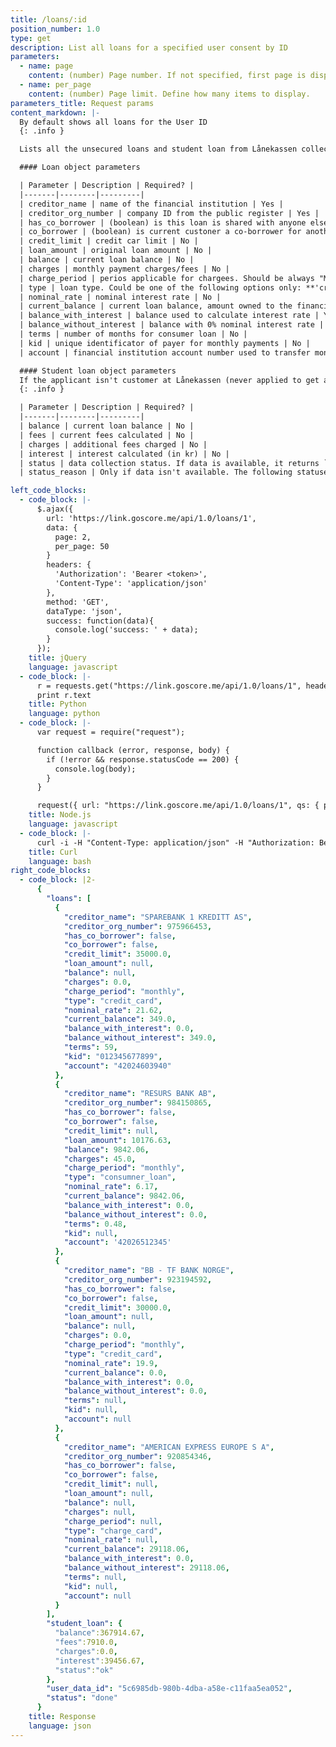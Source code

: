 ```yaml
---
title: /loans/:id
position_number: 1.0
type: get
description: List all loans for a specified user consent by ID
parameters:
  - name: page
    content: (number) Page number. If not specified, first page is displayed.
  - name: per_page
    content: (number) Page limit. Define how many items to display.
parameters_title: Request params
content_markdown: |-
  By default shows all loans for the User ID
  {: .info }

  Lists all the unsecured loans and student loan from Lånekassen collected for the selected User ID. Read more above about how to get a valid token.

  #### Loan object parameters

  | Parameter | Description | Required? |
  |-------|--------|---------|
  | creditor_name | name of the financial institution | Yes |
  | creditor_org_number | company ID from the public register | Yes |
  | has_co_borrower | (boolean) is this loan is shared with anyone else, has a co-borrower | Yes |
  | co_borrower | (boolean) is current custoner a co-borrower for another person | Yes |
  | credit_limit | credit car limit | No |
  | loan_amount | original loan amount | No |
  | balance | current loan balance | No |
  | charges | monthly payment charges/fees | No |
  | charge_period | perios applicable for chargees. Should be always "MONTHLY" if present | No |
  | type | loan type. Could be one of the following options only: **'credit_card', 'consumner_loan', 'charge_card'** | Yes |
  | nominal_rate | nominal interest rate | No |
  | current_balance | current loan balance, amount owned to the financial institution | Yes |
  | balance_with_interest | balance used to calculate interest rate | Yes |
  | balance_without_interest | balance with 0% nominal interest rate | Yes |
  | terms | number of months for consumer loan | No |
  | kid | unique identificator of payer for monthly payments | No |
  | account | financial institution account number used to transfer money to | No |

  #### Student loan object parameters
  If the applicant isn't customer at Lånekassen (never applied to get a loan), the response would be a blank hash `"student_loan": {}`
  {: .info }

  | Parameter | Description | Required? |
  |-------|--------|---------|
  | balance | current loan balance | No |
  | fees | current fees calculated | No |
  | charges | additional fees charged | No |
  | interest | interest calculated (in kr) | No |
  | status | data collection status. If data is available, it returns `ok`, and if data isn't available at Lånekassen anymore, you get `unavailable` | No |
  | status_reason | Only if data isn't available. The following statuses could be returned: `moved_to_debt_collection`, if the loan was permanently transferred to Statens Innkrevingssentral, `terminated` if loan is discarded, `debt_settlement` if debt settlement process initiated, or `unrecognized` if the reason isn't available | No |

left_code_blocks:
  - code_block: |-
      $.ajax({
        url: 'https://link.goscore.me/api/1.0/loans/1',
        data: {
          page: 2,
          per_page: 50
        }
        headers: {
          'Authorization': 'Bearer <token>',
          'Content-Type': 'application/json'
        },
        method: 'GET',
        dataType: 'json',
        success: function(data){
          console.log('success: ' + data);
        }
      });
    title: jQuery
    language: javascript
  - code_block: |-
      r = requests.get("https://link.goscore.me/api/1.0/loans/1", headers={ "Authorization": "Bearer <token>", "Content-Type": "application/json" })
      print r.text
    title: Python
    language: python
  - code_block: |-
      var request = require("request");

      function callback (error, response, body) {
        if (!error && response.statusCode == 200) {
          console.log(body);
        }
      }

      request({ url: "https://link.goscore.me/api/1.0/loans/1", qs: { page: 2, per_page: 50 }, headers: { "Authorization": "Bearer <token>", "Content-Type": "application/json" }}, callback)
    title: Node.js
    language: javascript
  - code_block: |-
      curl -i -H "Content-Type: application/json" -H "Authorization: Bearer <token>" https://link.goscore.me/api/1.0/loans/1?page=2&per_page=50&active=true
    title: Curl
    language: bash
right_code_blocks:
  - code_block: |2-
      {
        "loans": [
          {
            "creditor_name": "SPAREBANK 1 KREDITT AS",
            "creditor_org_number": 975966453,
            "has_co_borrower": false,
            "co_borrower": false,
            "credit_limit": 35000.0,
            "loan_amount": null,
            "balance": null,
            "charges": 0.0,
            "charge_period": "monthly",
            "type": "credit_card",
            "nominal_rate": 21.62,
            "current_balance": 349.0,
            "balance_with_interest": 0.0,
            "balance_without_interest": 349.0,
            "terms": 59,
            "kid": "012345677899",
            "account": "42024603940"
          },
          {
            "creditor_name": "RESURS BANK AB",
            "creditor_org_number": 984150865,
            "has_co_borrower": false,
            "co_borrower": false,
            "credit_limit": null,
            "loan_amount": 10176.63,
            "balance": 9842.06,
            "charges": 45.0,
            "charge_period": "monthly",
            "type": "consumner_loan",
            "nominal_rate": 6.17,
            "current_balance": 9842.06,
            "balance_with_interest": 0.0,
            "balance_without_interest": 0.0,
            "terms": 0.48,
            "kid": null,
            "account": '42026512345'
          },
          {
            "creditor_name": "BB - TF BANK NORGE",
            "creditor_org_number": 923194592,
            "has_co_borrower": false,
            "co_borrower": false,
            "credit_limit": 30000.0,
            "loan_amount": null,
            "balance": null,
            "charges": 0.0,
            "charge_period": "monthly",
            "type": "credit_card",
            "nominal_rate": 19.9,
            "current_balance": 0.0,
            "balance_with_interest": 0.0,
            "balance_without_interest": 0.0,
            "terms": null,
            "kid": null,
            "account": null
          },
          {
            "creditor_name": "AMERICAN EXPRESS EUROPE S A",
            "creditor_org_number": 920854346,
            "has_co_borrower": false,
            "co_borrower": false,
            "credit_limit": null,
            "loan_amount": null,
            "balance": null,
            "charges": null,
            "charge_period": null,
            "type": "charge_card",
            "nominal_rate": null,
            "current_balance": 29118.06,
            "balance_with_interest": 0.0,
            "balance_without_interest": 29118.06,
            "terms": null,
            "kid": null,
            "account": null
          }
        ],
        "student_loan": {
          "balance":367914.67,
          "fees":7910.0,
          "charges":0.0,
          "interest":39456.67,
          "status":"ok"
        },
        "user_data_id": "5c6985db-980b-4dba-a58e-c11faa5ea052",
        "status": "done"
      }
    title: Response
    language: json
---
```

